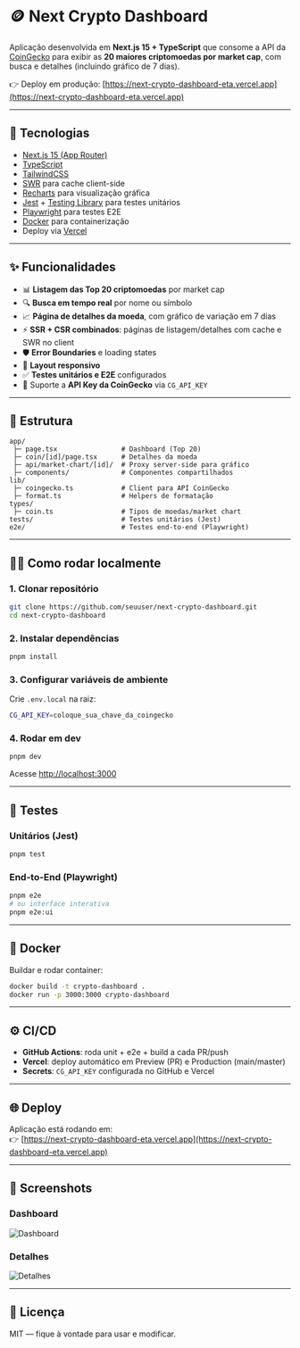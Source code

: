 # 🪙 Next Crypto Dashboard

Aplicação desenvolvida em **Next.js 15 + TypeScript** que consome a API da [CoinGecko](https://www.coingecko.com/api/documentation) para exibir as **20 maiores criptomoedas por market cap**, com busca e detalhes (incluindo gráfico de 7 dias).

👉 Deploy em produção: [https://next-crypto-dashboard-eta.vercel.app](https://next-crypto-dashboard-eta.vercel.app)

---

## 🚀 Tecnologias

- [Next.js 15 (App Router)](https://nextjs.org/)
- [TypeScript](https://www.typescriptlang.org/)
- [TailwindCSS](https://tailwindcss.com/)
- [SWR](https://swr.vercel.app/) para cache client-side
- [Recharts](https://recharts.org/) para visualização gráfica
- [Jest](https://jestjs.io/) + [Testing Library](https://testing-library.com/) para testes unitários
- [Playwright](https://playwright.dev/) para testes E2E
- [Docker](https://www.docker.com/) para containerização
- Deploy via [Vercel](https://vercel.com/)

---

## ✨ Funcionalidades

- 📊 **Listagem das Top 20 criptomoedas** por market cap  
- 🔍 **Busca em tempo real** por nome ou símbolo  
- 📈 **Página de detalhes da moeda**, com gráfico de variação em 7 dias  
- ⚡ **SSR + CSR combinados**: páginas de listagem/detalhes com cache e SWR no client  
- 🛡️ **Error Boundaries** e loading states  
- 📱 **Layout responsivo**  
- ✅ **Testes unitários e E2E** configurados  
- 🔑 Suporte a **API Key da CoinGecko** via `CG_API_KEY`  

---

## 📂 Estrutura

```
app/
 ├─ page.tsx                # Dashboard (Top 20)
 ├─ coin/[id]/page.tsx      # Detalhes da moeda
 ├─ api/market-chart/[id]/  # Proxy server-side para gráfico
 ├─ components/             # Componentes compartilhados
lib/
 ├─ coingecko.ts            # Client para API CoinGecko
 ├─ format.ts               # Helpers de formatação
types/
 ├─ coin.ts                 # Tipos de moedas/market chart
tests/                      # Testes unitários (Jest)
e2e/                        # Testes end-to-end (Playwright)
```

---

## 🧑‍💻 Como rodar localmente

### 1. Clonar repositório
```bash
git clone https://github.com/seuuser/next-crypto-dashboard.git
cd next-crypto-dashboard
```

### 2. Instalar dependências
```bash
pnpm install
```

### 3. Configurar variáveis de ambiente
Crie `.env.local` na raiz:
```bash
CG_API_KEY=coloque_sua_chave_da_coingecko
```

### 4. Rodar em dev
```bash
pnpm dev
```
Acesse [http://localhost:3000](http://localhost:3000)

---

## 🧪 Testes

### Unitários (Jest)
```bash
pnpm test
```

### End-to-End (Playwright)
```bash
pnpm e2e
# ou interface interativa
pnpm e2e:ui
```

---

## 🐳 Docker

Buildar e rodar container:
```bash
docker build -t crypto-dashboard .
docker run -p 3000:3000 crypto-dashboard
```

---

## ⚙️ CI/CD

- **GitHub Actions**: roda unit + e2e + build a cada PR/push  
- **Vercel**: deploy automático em Preview (PR) e Production (main/master)  
- **Secrets**: `CG_API_KEY` configurada no GitHub e Vercel  

---

## 🌐 Deploy

Aplicação está rodando em:  
👉 [https://next-crypto-dashboard-eta.vercel.app](https://next-crypto-dashboard-eta.vercel.app)

---

## 📸 Screenshots

### Dashboard
![Dashboard](./public/screenshot-dashboard.png)

### Detalhes
![Detalhes](./public/screenshot-coin.png)

---

## 📜 Licença
MIT — fique à vontade para usar e modificar.
